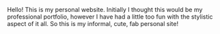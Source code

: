 Hello! This is my personal website. 
Initially I thought this would be my professional portfolio, however I have had a little too fun with the stylistic aspect of it all.
So this is my informal, cute, fab personal site!

